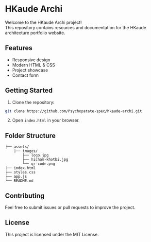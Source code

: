 # HKaude Archi

Welcome to the HKaude Archi project!  
This repository contains resources and documentation for the HKaude architecture portfolio website.

## Features

- Responsive design
- Modern HTML & CSS
- Project showcase
- Contact form

## Getting Started

1. Clone the repository:
  ```bash
  git clone https://github.com/Psychopatate-spec/hkaude-archi.git
  ```
2. Open `index.html` in your browser.

## Folder Structure

```
├── assets/
    ├── images/
        ├── logo.jpg
        ├── hicham-khotbi.jpg
        └── qr-code.png
├── index.html
├── styles.css
├── app.js
└── README.md
```

## Contributing

Feel free to submit issues or pull requests to improve the project.

## License

This project is licensed under the MIT License.